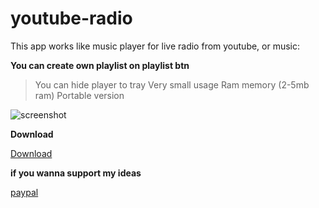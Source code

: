 # youtube-radio
This app works like music player for live radio from youtube, or music:

**You can create own playlist on playlist btn** 
>You can hide player to tray 
>Very small usage Ram memory (2-5mb ram)
>Portable version

![screenshot](https://srv44196.seohost.com.pl/screen.png)

**Download**

[Download](https://srv44196.seohost.com.pl/youtube-radio-1-0.exe)

**if you wanna support my ideas**

[paypal](https://paypal.me/multic0lor)
